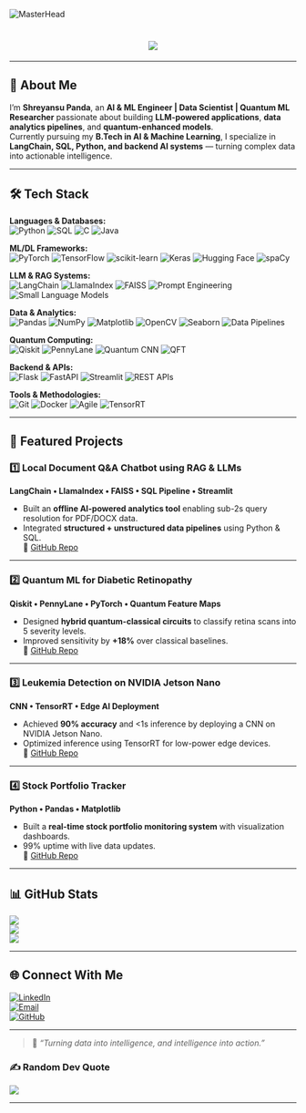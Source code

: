 <!-- Banner -->
![MasterHead](https://mir-s3-cdn-cf.behance.net/project_modules/max_1200/79731568097599.5b50bca477735.jpg)

<h1 align="center">
  <img src="https://readme-typing-svg.herokuapp.com/?font=Righteous&size=35&center=true&vCenter=true&width=550&height=70&duration=4000&lines=Hi+There!+👋;+I'm+Shreyansu+Panda;" />
</h1>

---

## 🚀 About Me
I’m **Shreyansu Panda**, an **AI & ML Engineer | Data Scientist | Quantum ML Researcher** passionate about building **LLM-powered applications**, **data analytics pipelines**, and **quantum-enhanced models**.  
Currently pursuing my **B.Tech in AI & Machine Learning**, I specialize in **LangChain, SQL, Python, and backend AI systems** — turning complex data into actionable intelligence.

---

## 🛠 Tech Stack

**Languages & Databases:**  
![Python](https://img.shields.io/badge/Python-3670A0?style=flat&logo=python&logoColor=ffdd54)
![SQL](https://img.shields.io/badge/SQL-025E8C?style=flat&logo=postgresql&logoColor=white)
![C](https://img.shields.io/badge/C-00599C?style=flat&logo=c&logoColor=white)
![Java](https://img.shields.io/badge/Java-ED8B00?style=flat&logo=openjdk&logoColor=white)

**ML/DL Frameworks:**  
![PyTorch](https://img.shields.io/badge/PyTorch-EE4C2C?style=flat&logo=pytorch&logoColor=white)
![TensorFlow](https://img.shields.io/badge/TensorFlow-FF6F00?style=flat&logo=tensorflow&logoColor=white)
![scikit-learn](https://img.shields.io/badge/scikit--learn-F7931E?style=flat&logo=scikit-learn&logoColor=white)
![Keras](https://img.shields.io/badge/Keras-D00000?style=flat&logo=keras&logoColor=white)
![Hugging Face](https://img.shields.io/badge/Hugging_Face-FF6F00?style=flat&logo=huggingface&logoColor=white)
![spaCy](https://img.shields.io/badge/spaCy-09A3D5?style=flat&logo=spacy&logoColor=white)

**LLM & RAG Systems:**  
![LangChain](https://img.shields.io/badge/LangChain-1C3C3C?style=flat&logo=chainlink&logoColor=white)
![LlamaIndex](https://img.shields.io/badge/LlamaIndex-008080?style=flat&logo=llama&logoColor=white)
![FAISS](https://img.shields.io/badge/FAISS-FF5733?style=flat&logo=databricks&logoColor=white)
![Prompt Engineering](https://img.shields.io/badge/Prompt_Engineering-000000?style=flat&logo=openai&logoColor=white)
![Small Language Models](https://img.shields.io/badge/SLMs-4B0082?style=flat&logo=openai&logoColor=white)

**Data & Analytics:**  
![Pandas](https://img.shields.io/badge/Pandas-150458?style=flat&logo=pandas&logoColor=white)
![NumPy](https://img.shields.io/badge/NumPy-013243?style=flat&logo=numpy&logoColor=white)
![Matplotlib](https://img.shields.io/badge/Matplotlib-0745A4?style=flat&logo=plotly&logoColor=white)
![OpenCV](https://img.shields.io/badge/OpenCV-27338e?style=flat&logo=opencv&logoColor=white)
![Seaborn](https://img.shields.io/badge/Seaborn-5A5A5A?style=flat&logo=python&logoColor=white)
![Data Pipelines](https://img.shields.io/badge/Data_Pipelines-0A66C2?style=flat&logo=databricks&logoColor=white)

**Quantum Computing:**  
![Qiskit](https://img.shields.io/badge/Qiskit-6929C4?style=flat&logo=ibm&logoColor=white)
![PennyLane](https://img.shields.io/badge/PennyLane-008B8B?style=flat&logo=pennylane&logoColor=white)
![Quantum CNN](https://img.shields.io/badge/Quantum_CNN-1E90FF?style=flat&logo=quantconnect&logoColor=white)
![QFT](https://img.shields.io/badge/QFT-0D1117?style=flat&logo=ibm&logoColor=white)

**Backend & APIs:**  
![Flask](https://img.shields.io/badge/Flask-000000?style=flat&logo=flask&logoColor=white)
![FastAPI](https://img.shields.io/badge/FastAPI-009688?style=flat&logo=fastapi&logoColor=white)
![Streamlit](https://img.shields.io/badge/Streamlit-FF4B4B?style=flat&logo=streamlit&logoColor=white)
![REST APIs](https://img.shields.io/badge/REST_APIs-005571?style=flat&logo=fastapi&logoColor=white)

**Tools & Methodologies:**  
![Git](https://img.shields.io/badge/Git-F05032?style=flat&logo=git&logoColor=white)
![Docker](https://img.shields.io/badge/Docker-2496ED?style=flat&logo=docker&logoColor=white)
![Agile](https://img.shields.io/badge/Agile-FF8C00?style=flat&logo=jira&logoColor=white)
![TensorRT](https://img.shields.io/badge/TensorRT-76B900?style=flat&logo=nvidia&logoColor=white)


---

## 📌 Featured Projects

### 1️⃣ Local Document Q&A Chatbot using RAG & LLMs  
**LangChain • LlamaIndex • FAISS • SQL Pipeline • Streamlit**  
- Built an **offline AI-powered analytics tool** enabling sub-2s query resolution for PDF/DOCX data.  
- Integrated **structured + unstructured data pipelines** using Python & SQL.  
🔗 [GitHub Repo](https://github.com/ShreyansuPanda/Local-Document-Chatbot-using-RAG-and-SLMs)

---

### 2️⃣ Quantum ML for Diabetic Retinopathy  
**Qiskit • PennyLane • PyTorch • Quantum Feature Maps**  
- Designed **hybrid quantum-classical circuits** to classify retina scans into 5 severity levels.  
- Improved sensitivity by **+18%** over classical baselines.  
🔗 [GitHub Repo](link)

---

### 3️⃣ Leukemia Detection on NVIDIA Jetson Nano  
**CNN • TensorRT • Edge AI Deployment**  
- Achieved **90% accuracy** and <1s inference by deploying a CNN on NVIDIA Jetson Nano.  
- Optimized inference using TensorRT for low-power edge devices.  
🔗 [GitHub Repo](https://github.com/ShreyansuPanda/Leukemia-Cell-Classification-using-NVIDIA-Jetson-Nano)

---

### 4️⃣ Stock Portfolio Tracker  
**Python • Pandas • Matplotlib**  
- Built a **real-time stock portfolio monitoring system** with visualization dashboards.  
- 99% uptime with live data updates.  
🔗 [GitHub Repo](https://github.com/ShreyansuPanda/Python-Projects-1/tree/main/Task2-Stock%20Portfolio%20Tracker)

---

## 📊 GitHub Stats
![](https://github-readme-stats.vercel.app/api?username=ShreyansuPanda&theme=radical&hide_border=false&include_all_commits=true&count_private=false)  
![](https://github-readme-streak-stats.herokuapp.com/?user=ShreyansuPanda&theme=radical&hide_border=false)  
![](https://github-readme-stats.vercel.app/api/top-langs/?username=ShreyansuPanda&theme=radical&hide_border=false&layout=compact)

---

## 🌐 Connect With Me
[![LinkedIn](https://img.shields.io/badge/LinkedIn-%230077B5.svg?&style=for-the-badge&logo=linkedin&logoColor=white)](https://www.linkedin.com/in/shreyansu-panda-5a9854276)  
[![Email](https://img.shields.io/badge/Email-%23EA4335.svg?&style=for-the-badge&logo=gmail&logoColor=white)](mailto:p.shreyansu@gmail.com)  
[![GitHub](https://img.shields.io/badge/GitHub-%23121011.svg?&style=for-the-badge&logo=github&logoColor=white)](https://github.com/ShreyansuPanda)  

---

> 📢 _“Turning data into intelligence, and intelligence into action.”_


### ✍️ Random Dev Quote
![](https://quotes-github-readme.vercel.app/api?type=horizontal&theme=radical)

---

